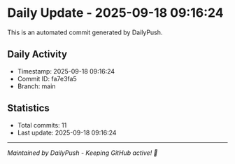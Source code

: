 # Daily Update - 2025-09-18 09:16:24

This is an automated commit generated by DailyPush.

## Daily Activity
- Timestamp: 2025-09-18 09:16:24
- Commit ID: fa7e3fa5
- Branch: main

## Statistics
- Total commits: 11
- Last update: 2025-09-18 09:16:24

---
*Maintained by DailyPush - Keeping GitHub active! 🚀*
